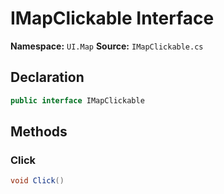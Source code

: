 # IMapClickable Interface

**Namespace:** `UI.Map`
**Source:** `IMapClickable.cs`

## Declaration

```csharp
public interface IMapClickable
```

## Methods

### Click

```csharp
void Click()
```

